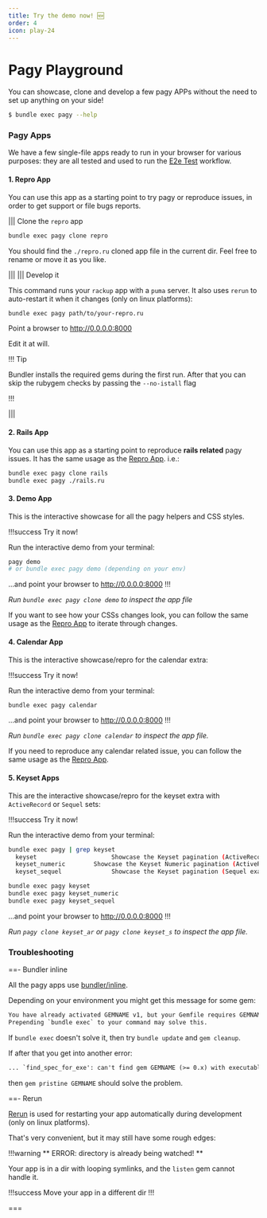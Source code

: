 ```yaml
---
title: Try the demo now! 🆕
order: 4
icon: play-24
---
```


# Pagy Playground

You can showcase, clone and develop a few pagy APPs without the need to set up anything on your side!

```sh
$ bundle exec pagy --help
```

### Pagy Apps

We have a few single-file apps ready to run in your browser for various purposes: they are all tested and used to run 
the [E2e Test](https://github.com/ddnexus/pagy/blob/master/.github/workflows/e2e-test.yml) workflow.

#### 1. Repro App

You can use this app as a starting point to try pagy or reproduce issues, in order to get support or file bugs reports.

||| Clone the `repro` app

```sh
bundle exec pagy clone repro
```

You should find the `./repro.ru` cloned app file in the current dir. Feel free to rename or move it as you like.

|||
||| Develop it

This command runs your `rackup` app with a `puma` server. It also uses `rerun` to auto-restart it when it changes (only on 
linux platforms):

```sh
bundle exec pagy path/to/your-repro.ru
```

Point a browser to http://0.0.0.0:8000

Edit it at will.

!!! Tip

Bundler installs the required gems during the first run. After that you can skip the rubygem 
checks by passing the `--no-istall` flag

!!!

|||

#### 2. Rails App

You can use this app as a starting point to reproduce **rails related** pagy issues. It has the same usage as the [Repro App](#1-repro-app). i.e.:

```sh
bundle exec pagy clone rails
bundle exec pagy ./rails.ru
```

#### 3. Demo App

This is the interactive showcase for all the pagy helpers and CSS styles.

!!!success Try it now!

Run the interactive demo from your terminal:

```sh
pagy demo
# or bundle exec pagy demo (depending on your env)
```

...and point your browser to http://0.0.0.0:8000
!!!

_Run `bundle exec pagy clone demo` to inspect the app file_

If you want to see how your CSSs changes look, you can follow the same usage as the [Repro App](#1-repro-app) to iterate through
changes.

#### 4. Calendar App

This is the interactive showcase/repro for the calendar extra:

!!!success Try it now!

Run the interactive demo from your terminal:

```sh
bundle exec pagy calendar
```

...and point your browser to http://0.0.0.0:8000
!!!

_Run `bundle exec pagy clone calendar` to inspect the app file._

If you need to reproduce any calendar related issue, you can follow the same usage as the [Repro App](#1-repro-app).

#### 5. Keyset Apps

This are the interactive showcase/repro for the keyset extra with `ActiveRecord` or `Sequel` sets:

!!!success Try it now!

Run the interactive demo from your terminal:

```sh      
bundle exec pagy | grep keyset
  keyset                     Showcase the Keyset pagination (ActiveRecord example)
  keyset_numeric        Showcase the Keyset Numeric pagination (ActiveRecord example)
  keyset_sequel              Showcase the Keyset pagination (Sequel example)

bundle exec pagy keyset
bundle exec pagy keyset_numeric
bundle exec pagy keyset_sequel
```

...and point your browser to http://0.0.0.0:8000
!!!

_Run `pagy clone keyset_ar` or `pagy clone keyset_s` to inspect the app file._


### Troubleshooting

==- Bundler inline

All the pagy apps use [bundler/inline](https://bundler.io/guides/bundler_in_a_single_file_ruby_script.html).

Depending on your environment you might get this message for some gem:

```txt
You have already activated GEMNAME v1, but your Gemfile requires GEMNAME v2. 
Prepending `bundle exec` to your command may solve this.
```

If `bundle exec` doesn't solve it, then try `bundle update` and `gem cleanup`.

If after that you get into another error:

```txt
... `find_spec_for_exe': can't find gem GEMNAME (>= 0.x) with executable EXEC (Gem::GemNotFoundException)
```

then `gem pristine GEMNAME` should solve the problem.

==- Rerun

[Rerun](https://github.com/alexch/rerun) is used for restarting your app automatically during development (only on linux 
platforms).

That's very convenient, but it may still have some rough edges:

!!!warning ** ERROR: directory is already being watched! **

Your app is in a dir with looping symlinks, and the `listen` gem cannot handle it.

!!!success Move your app in a different dir
!!!

===
